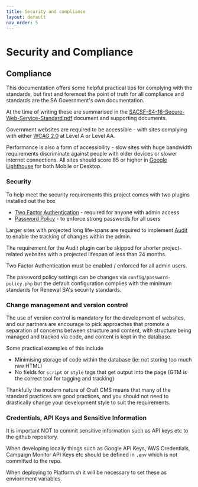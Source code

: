 ```yaml
---
title: Security and compliance
layout: default
nav_order: 5
---
```

# Security and Compliance

## Compliance
This documentation offers some helpful practical tips for complying with the standards, but first and foremost the point of truth for all compliance and standards are the SA Government's own documentation. 

At the time of writing these are summarised in the [SACSF-S4-16-Secure-Web-Service-Standard.pdf](/assets/SACSF-S4-16-Secure-Web-Service-Standard.pdf) document and supporting documents.

Government websites are required to be accessible - with sites complying with either [WCAG 2.0](https://www.w3.org/TR/WCAG20/) at Level A or Level AA.

Performance is also a form of accessibility - slow sites with huge bandwidth requirements discriminate against people with older devices or slower internet connections. All sites should score 85 or higher in [Google Lighthouse](https://developer.chrome.com/docs/lighthouse/overview) for both Mobile or Desktop.

### Security 
To help meet the security requirements this project comes with two plugins installed out the box

- [Two Factor Authentication](https://plugins.craftcms.com/two-factor-authentication?craft4) - required for anyone with admin access
- [Password Policy](https://plugins.craftcms.com/password-policy?craft4=) - to enforce strong passwords for all users

Larger sites with projected long life-spans are required to implement [Audit](https://plugins.craftcms.com/audit?craft4) to enable the tracking of changes within the admin. 

The requirement for the Audit plugin can be skipped for shorter project-related websites with a projected lifespan of less than 24 months.

Two Factor Authentication must be enabled / enforced for all admin users.

The password policy settings can be changes via `config/password-policy.php` but the default configuration complies with the minimum standards for Renewal SA's security standards.


### Change management and version control
The use of version control is mandatory for the development of websites, and our partners are encourage to pick approaches that promote a separation of concerns between structure and content, with structure being managed and tracked via code, and content is kept in the database.

Some practical examples of this include

 - Minimising storage of code within the database (ie: not storing too much raw HTML)
 - No fields for `script` or `style` tags that get output into the page (GTM is the correct tool for tagging and tracking)

Thankfully the modern nature of Craft CMS means that many of the standard practices are good practices, and you should not need to drastically change your development style to suit the requirements.

### Credentials, API Keys and Sensitive Information
It is important NOT to commit sensitive information such as API keys etc to the github repository.

When developing locally things such as Google API Keys, AWS Credentials, Campaign Monitor API Keys etc should be defined in `.env` which is not committed to the repo.

When deploying to Platform.sh it will be necessary to set these as enviornment variables.